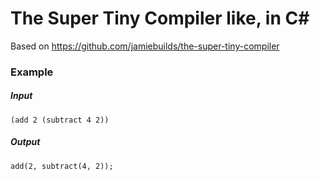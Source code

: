 # The Super Tiny Compiler like, in C#
Based on https://github.com/jamiebuilds/the-super-tiny-compiler

### Example
##### Input
```
(add 2 (subtract 4 2))
```
##### Output
```
add(2, subtract(4, 2));
```
